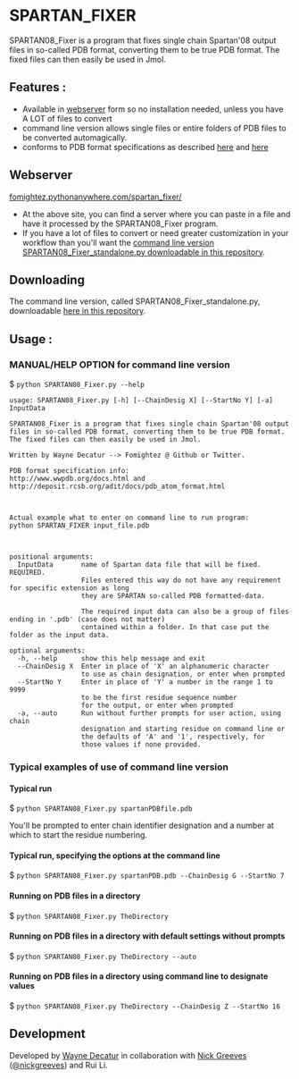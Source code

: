 SPARTAN_FIXER
=============

SPARTAN08_Fixer is a program that fixes single chain Spartan'08 output
files in so-called PDB format, converting them to be true PDB format.
The fixed files can then easily be used in Jmol.

## Features :

 - Available in [webserver] form so no installation needed, unless you have A LOT of files to convert
 - command line version allows single files or entire folders of PDB files to be converted automagically.
 - conforms to PDB format specifications as described [here][2] and [here][3]

## Webserver
[fomightez.pythonanywhere.com/spartan_fixer/][webserver]
* At the above site, you can find a server where you can paste in a file and have it processed by the SPARTAN08_Fixer program.
* If you have a lot of files to convert or need greater customization in your workflow than you'll want the [command line version SPARTAN08_Fixer_standalone.py downloadable in this repository](https://github.com/fomightez/structurework/blob/master/spartan_fixer/SPARTAN08_Fixer_standalone.py).

## Downloading
The command line version, called SPARTAN08_Fixer_standalone.py, downloadable [here in this repository](https://github.com/fomightez/structurework/blob/master/spartan_fixer/SPARTAN08_Fixer_standalone.py).


## Usage :

### MANUAL/HELP OPTION for command line version

$ `python SPARTAN08_Fixer.py --help`



    usage: SPARTAN08_Fixer.py [-h] [--ChainDesig X] [--StartNo Y] [-a] InputData

    SPARTAN08_Fixer is a program that fixes single chain Spartan'08 output
    files in so-called PDB format, converting them to be true PDB format.
    The fixed files can then easily be used in Jmol.

    Written by Wayne Decatur --> Fomightez @ Github or Twitter.

    PDB format specification info:
    http://www.wwpdb.org/docs.html and http://deposit.rcsb.org/adit/docs/pdb_atom_format.html



    Actual example what to enter on command line to run program:
    python SPARTAN_FIXER input_file.pdb



    positional arguments:
      InputData       name of Spartan data file that will be fixed. REQUIRED.
                      Files entered this way do not have any requirement for specific extension as long
                      they are SPARTAN so-called PDB formatted-data.

                      The required input data can also be a group of files ending in '.pdb' (case does not matter)
                      contained within a folder. In that case put the folder as the input data.

    optional arguments:
      -h, --help      show this help message and exit
      --ChainDesig X  Enter in place of 'X' an alphanumeric character
                      to use as chain designation, or enter when prompted
      --StartNo Y     Enter in place of 'Y' a number in the range 1 to 9999
                      to be the first residue sequence number
                      for the output, or enter when prompted
      -a, --auto      Run without further prompts for user action, using chain
                      designation and starting residue on command line or
                      the defaults of 'A' and '1', respectively, for
                      those values if none provided.

### Typical examples of use of command line version
#### Typical run
$ `python SPARTAN08_Fixer.py spartanPDBfile.pdb`

You'll be prompted to enter chain identifier designation and a number at which to start the residue numbering.

#### Typical run, specifying the options at the command line
$ `python SPARTAN08_Fixer.py spartanPDB.pdb --ChainDesig G --StartNo 7`


#### Running on PDB files in a directory
$ `python SPARTAN08_Fixer.py TheDirectory`

#### Running on PDB files in a directory with default settings without prompts
$ `python SPARTAN08_Fixer.py TheDirectory --auto`

#### Running on PDB files in a directory using command line to designate values
$ `python SPARTAN08_Fixer.py TheDirectory --ChainDesig Z --StartNo 16`


## Development
Developed by [Wayne Decatur](https://github.com/fomightez) in collaboration with [Nick Greeves](http://www.liv.ac.uk/chemistry/staff/nicholas-greeves/) ([@nickgreeves](https://twitter.com/nickgreeves)) and Rui Li.

[home]: https://github.com/fomightez/spartan_fixer
[webserver]: http://fomightez.pythonanywhere.com/spartan_fixer/
[2]: http://deposit.rcsb.org/adit/docs/pdb_atom_format.html
[3]: http://www.wwpdb.org/documentation/format33/sect9.html#ATOM
